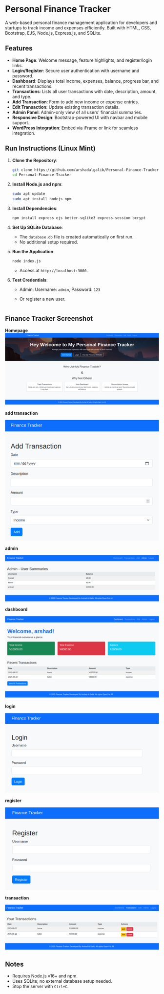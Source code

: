 # Personal Finance Tracker

A web-based personal finance management application for developers and startups to track income and expenses efficiently. Built with HTML, CSS, Bootstrap, EJS, Node.js, Express.js, and SQLite.

## Features

- **Home Page**: Welcome message, feature highlights, and register/login links.
- **Login/Register**: Secure user authentication with username and password.
- **Dashboard**: Displays total income, expenses, balance, progress bar, and recent transactions.
- **Transactions**: Lists all user transactions with date, description, amount, and type.
- **Add Transaction**: Form to add new income or expense entries.
- **Edit Transaction**: Update existing transaction details.
- **Admin Panel**: Admin-only view of all users' financial summaries.
- **Responsive Design**: Bootstrap-powered UI with navbar and mobile support.
- **WordPress Integration**: Embed via iFrame or link for seamless integration.

## Run Instructions (Linux Mint)

1. **Clone the Repository**:
   ```bash
   git clone https://github.com/arshadalgalib/Personal-Finance-Tracker.git
   cd Personal-Finance-Tracker
   ```

2. **Install Node.js and npm**:
   ```bash
   sudo apt update
   sudo apt install nodejs npm
   ```

3. **Install Dependencies**:
   ```bash
   npm install express ejs better-sqlite3 express-session bcrypt
   ```

4. **Set Up SQLite Database**:
   - The `database.db` file is created automatically on first run.
   - No additional setup required.

5. **Run the Application**:
   ```bash
   node index.js
   ```
   - Access at `http://localhost:3000`.

6. **Test Credentials**:
   - Admin: Username: `admin`, Password: `123`
   - Or register a new user.

     ```

## Finance Tracker Screenshot

**Homepage**
![Homepage](https://github.com/arshadalgalib/Personal-Finance-Tracker/blob/main/images/Homepage.png)

**add transaction**

![add transaction](https://github.com/arshadalgalib/Personal-Finance-Tracker/blob/main/images/add%20transaction.png)

**admin**

![admin](https://github.com/arshadalgalib/Personal-Finance-Tracker/blob/main/images/admin.png)

**dashboard**

![dashboard](https://github.com/arshadalgalib/Personal-Finance-Tracker/blob/main/images/dashboard.png)

**login**

![login](https://github.com/arshadalgalib/Personal-Finance-Tracker/blob/main/images/login.png)

**register**

![register](https://github.com/arshadalgalib/Personal-Finance-Tracker/blob/main/images/register.png)

**transaction**

![transaction](https://github.com/arshadalgalib/Personal-Finance-Tracker/blob/main/images/transaction.png)


## Notes

- Requires Node.js v16+ and npm.
- Uses SQLite; no external database setup needed.
- Stop the server with `Ctrl+C`.

